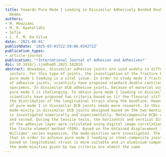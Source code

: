 ```yaml
---
title: Towards Pure Mode I Loading in Dissimilar Adhesively Bonded Double Cantilever
  Beams
authors:
- M. Moazzami
- M. R. Ayatollahi
- Sofia
- L. F. M. Da Silva
date: '2021-06-01'
publishDate: '2025-03-01T22:50:00.034272Z'
publication_types:
- article-journal
publication: '*International Journal of Adhesion and Adhesives*'
doi: 10.1016/j.ijadhadh.2021.102826
abstract: Nowadays, dissimilar adhesive joints are used widely in different industrial
  sectors. For this type of joints, the investigation of the fracture behaviour under
  pure mode I loading is a vital issue. In order to study mode I fracture parameters
  of adhesive joints, scientists have proposed standard double cantilever beam (DCB)
  specimens. In dissimilar DCB adhesive joints, because of material asymmetry, obtaining
  pure mode I is challenging. To obtain pure mode I loading in dissimilar DCB joints,
  scientists have proposed two criteria based on (1) the flexural stiffness and (2)
  the distribution of the longitudinal strain along the bondline. However, the achievement
  of pure mode I in dissimilar DCB joints needs more research. In this paper, the
  mode-mixity in dissimilar DCB joints designed based on the two mentioned criteria
  is investigated numerically and experimentally. Metalcomposite DCBs were fabricated
  and tested. During the tensile tests, the horizontal and vertical displacement fields
  of the adhesive layer were calculated using digital image correlation (DIC) and
  the finite element method (FEM). Based on the obtained displacement fields and using
  Williams' series expansion, the mode-mixities were investigated. The results show
  that in order to achieve pure mode I loading in steel-composite joints, the criterion
  based on longitudinal strain is more suitable and in aluminium-composite joints
  the mode-mixities given by two criteria are almost the same.
---
```

